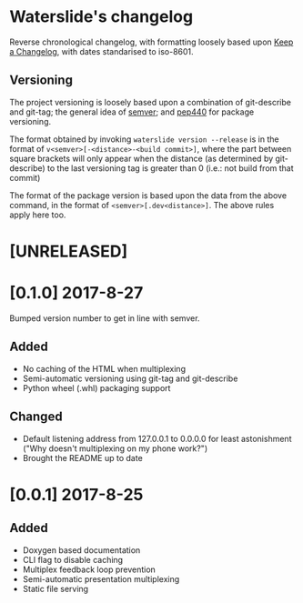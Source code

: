# Waterslide's changelog
Reverse chronological changelog, with formatting loosely based upon
[Keep a Changelog](http://keepachangelog.com/en/1.0.0/), with dates
standarised to iso-8601.

## Versioning
The project versioning is loosely based upon a combination of git-describe and
git-tag; the general idea of [semver](http://semver.org/spec/v2.0.0.html);
and [pep440](https://www.python.org/dev/peps/pep-0440/) for package versioning.

The format obtained by invoking `waterslide version --release` is in the format
of `v<semver>[-<distance>-<build commit>]`, where the part between square
brackets will only appear when the distance (as determined by git-describe) to
the last versioning tag is greater than 0 (i.e.: not build from that commit)

The format of the package version is based upon the data from the above
command, in the format of `<semver>[.dev<distance>]`. The above rules apply
here too.

# [UNRELEASED]

# [0.1.0] 2017-8-27
Bumped version number to get in line with semver.

## Added
- No caching of the HTML when multiplexing
- Semi-automatic versioning using git-tag and git-describe
- Python wheel (.whl) packaging support

## Changed
- Default listening address from 127.0.0.1 to 0.0.0.0 for least astonishment
  ("Why doesn't multiplexing on my phone work?")
- Brought the README up to date

# [0.0.1] 2017-8-25
## Added
- Doxygen based documentation
- CLI flag to disable caching
- Multiplex feedback loop prevention
- Semi-automatic presentation multiplexing
- Static file serving
